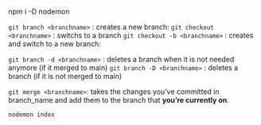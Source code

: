 npm i -D nodemon

`git branch <branchname>` : creates a new branch: 
`git checkout <branchname>` : switchs to a branch
`git checkout -b <branchname>` : creates and switch to a new branch: 

`git branch -d <branchname>` : deletes a branch when it is not needed anymore (if it merged to main)
`git branch -D <branchname>` : deletes a branch (if it is not merged to main)

`git merge <branchname>`: takes the changes you’ve committed in branch_name and add them to the branch that **you’re currently on**.

`nodemon index`